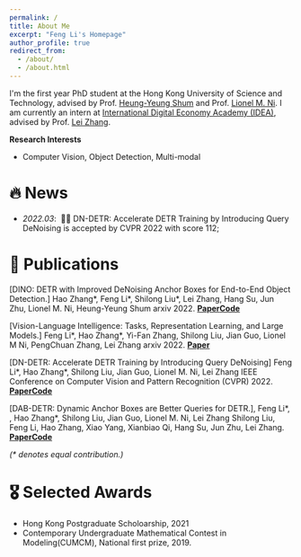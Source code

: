 ```yaml
---
permalink: /
title: About Me
excerpt: "Feng Li's Homepage"
author_profile: true
redirect_from: 
  - /about/
  - /about.html
---
```


I'm the first year PhD student at the Hong Kong University of Science and Technology, advised by Prof. [Heung-Yeung Shum](https://scholar.google.com/citations?user=9akH-n8AAAAJ&hl=zh-CN) and Prof. [Lionel M. Ni](https://scholar.google.com/citations?user=OzMYwDIAAAAJ&hl=zh-CN). I am currently an intern at [International Digital Economy Academy (IDEA)](https://idea.edu.cn/), advised by Prof. [Lei Zhang](https://www.leizhang.org/).

**Research Interests**

* Computer Vision, Object Detection, Multi-modal


# 🔥 News
- *2022.03*: &nbsp;🎉🎉 DN-DETR: Accelerate DETR Training by Introducing Query DeNoising is accepted by CVPR 2022 with score 112;

# 📝 Publications 

<div class='paper-box'>
<div class='paper-box-text' markdown="1">

[DINO: DETR with Improved DeNoising Anchor Boxes for End-to-End Object Detection.]
Hao Zhang*, Feng Li*, Shilong Liu*, Lei Zhang, Hang Su, Jun Zhu, Lionel M. Ni, Heung-Yeung Shum
arxiv 2022.
[**Paper**](https://arxiv.org/pdf/2203.01305.pdf)[**Code**](https://github.com/FengLi-ust/DN-DETR)
  
[Vision-Language Intelligence: Tasks, Representation Learning, and Large Models.]
Feng Li*, Hao Zhang*, Yi-Fan Zhang, Shilong Liu, Jian Guo, Lionel M Ni, PengChuan Zhang, Lei Zhang
arxiv 2022.
[**Paper**](https://arxiv.org/pdf/2203.01305.pdf)
  
[DN-DETR: Accelerate DETR Training by Introducing Query DeNoising] 
Feng Li*, Hao Zhang*, Shilong Liu, Jian Guo, Lionel M. Ni, Lei Zhang
IEEE Conference on Computer Vision and Pattern Recognition (CVPR) 2022.
[**Paper**](https://arxiv.org/pdf/2203.01305.pdf)[**Code**](https://github.com/FengLi-ust/DN-DETR)
 
[DAB-DETR: Dynamic Anchor Boxes are Better Queries for DETR.], Feng Li*,
, Hao Zhang*, Shilong Liu, Jian Guo, Lionel M. Ni, Lei Zhang
Shilong Liu, Feng Li, Hao Zhang, Xiao Yang, Xianbiao Qi, Hang Su, Jun Zhu, Lei Zhang.
[**Paper**](https://arxiv.org/pdf/2203.01305.pdf)[**Code**](https://github.com/FengLi-ust/DN-DETR)
</div>
</div>

_(* denotes equal contribution.)_
# 🎖 Selected Awards
* Hong Kong Postgraduate Scholoarship, 2021
* Contemporary Undergraduate Mathematical Contest in Modeling(CUMCM), National first prize, 2019.

<!-- # 📖 Work experience
* March 2021 - Now: Research Assistant
  * Microsoft Research Asia, Beijing, China.
  * Duties included: 1. Design more powerful and simple object detection architecture based on the Transformer. 2. Understand NLP tasks such as NLI and exploit new paradigms to solve them more efficiently.
  * Advisor: Prof. [Jingdong Wang](https://jingdongwang2017.github.io/)

* August 2020 - Now: Research Assistant
  * University of Chinese Academy of Sciences, Beijing, China.
  * Duties included: 1. learning deep generative model for pedestrian generation. 2. cross-domain Re-ID from a causal view. 3. designing an efficient method to tackle problems in object detection and partial pedestrian re-identification.
  * Advisor: Prof. [Tieniu Tan](http://people.ucas.ac.cn/~tantieniu)
  * Co-Advisors: Prof. [Zhang Zhang](https://scholar.google.com/citations?user=rnRNwEMAAAAJ&hl=en) and Prof. [Liang Wang](https://scholar.google.com/citations?user=8kzzUboAAAAJ&hl=zh-CN)

* April 2018 – July 2020: Research Assistant
  * South China University of Technology, Guangzhou, China.
  * Duties included: Incentive mechanism design for crowdsourcing platforms, edge computing
platforms, and federal learning platforms.
  * Advisor: Prof. Xinglin Zhang
 -->
<!-- # 💬 Invited Talks
- *2021.06*, Lorem ipsum dolor sit amet, consectetur adipiscing elit. Vivamus ornare aliquet ipsum, ac tempus justo dapibus sit amet. 
- *2021.03*, Lorem ipsum dolor sit amet, consectetur adipiscing elit. Vivamus ornare aliquet ipsum, ac tempus justo dapibus sit amet.  \| [\[video\]](https://github.com/)

# 💻 Internships
- *2019.05 - 2020.02*, [Lorem](https://github.com/), China. -->
